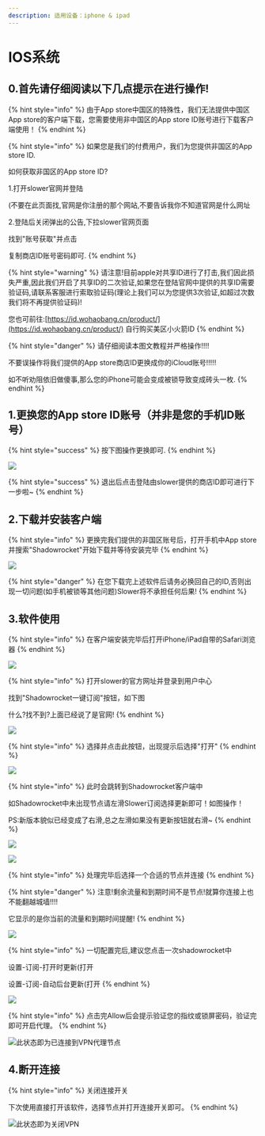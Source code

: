 ```yaml
---
description: 适用设备：iphone & ipad
---
```


# IOS系统

## 0.首先请仔细阅读以下几点提示在进行操作!

{% hint style="info" %}
由于App store中国区的特殊性，我们无法提供中国区App store的客户端下载，您需要使用非中国区的App store ID账号进行下载客户端使用！
{% endhint %}

{% hint style="info" %}
如果您是我们的付费用户，我们为您提供非国区的App store ID.

如何获取非国区的App store ID?

1.打开slower官网并登陆

\(不要在此页面找,官网是你注册的那个网站,不要告诉我你不知道官网是什么网址

2.登陆后关闭弹出的公告,下拉slower官网页面

找到"账号获取"并点击

复制商店ID账号密码即可.
{% endhint %}

{% hint style="warning" %}
请注意!目前apple对共享ID进行了打击,我们因此损失严重,因此我们开启了共享ID的二次验证,如果您在登陆官网中提供的共享ID需要验证码,请联系客服进行索取验证码\(理论上我们可以为您提供3次验证,如超过次数我们将不再提供验证码\)!

您也可前往:[https://id.wohaobang.cn/product/](https://id.wohaobang.cn/product/) 自行购买美区小火箭ID
{% endhint %}

{% hint style="danger" %}
请仔细阅读本图文教程并严格操作!!!!

不要误操作将我们提供的App store商店ID更换成你的iCloud账号!!!!!

如不听劝阻依旧做傻事,那么您的iPhone可能会变成被锁导致变成砖头一枚.
{% endhint %}

## 1.更换您的App store ID账号（并非是您的手机ID账号）

{% hint style="success" %}
按下图操作更换即可.
{% endhint %}

![](https://i.loli.net/2020/03/15/xEKdsUbSV6AMr1B.png)

{% hint style="success" %}
退出后点击登陆由slower提供的商店ID即可进行下一步啦~
{% endhint %}

## 2.下载并安装客户端

{% hint style="info" %}
更换完我们提供的非国区账号后，打开手机中App store并搜索"Shadowrocket"开始下载并等待安装完毕
{% endhint %}

![](https://i.loli.net/2020/03/15/hOWbBUtzZ6i5DnT.png)

{% hint style="danger" %}
在您下载完上述软件后请务必换回自己的ID,否则出现一切问题\(如手机被锁等其他问题\)Slower将不承担任何后果!
{% endhint %}

## 3.软件使用

{% hint style="info" %}
在客户端安装完毕后打开iPhone/iPad自带的Safari浏览器
{% endhint %}

![](https://cdn.slowerssr.top/docs/IOS/ia_100000000343.png)

{% hint style="info" %}
打开slower的官方网址并登录到用户中心

找到"Shadowrocket一键订阅"按钮，如下图

什么?找不到?上面已经说了是官网!
{% endhint %}

![](https://cdn.slowerssr.top/docs/IOS/ia_100000000344.png)

{% hint style="info" %}
选择并点击此按钮，出现提示后选择"打开"
{% endhint %}

![](https://cdn.slowerssr.top/docs/IOS/ia_100000000345.png)

{% hint style="info" %}
此时会跳转到Shadowrocket客户端中

如Shadowrocket中未出现节点请左滑Slower订阅选择更新即可！如图操作！

PS:新版本貌似已经变成了右滑,总之左滑如果没有更新按钮就右滑~
{% endhint %}

![](https://cdn.slowerssr.top/docs/IOS/ia_100000000337.png)

![](https://cdn.slowerssr.top/docs/IOS/ia_100000000336.png)

{% hint style="info" %}
处理完毕后选择一个合适的节点并连接
{% endhint %}

{% hint style="danger" %}
注意!剩余流量和到期时间不是节点!就算你连接上也不能翻越城墙!!!!

它显示的是你当前的流量和到期时间提醒!
{% endhint %}

![](https://cdn.slowerssr.top/docs/IOS/ia_100000000338.png)

{% hint style="info" %}
一切配置完后,建议您点击一次shadowrocket中

设置-订阅-打开时更新\(打开

设置-订阅-自动后台更新\(打开
{% endhint %}

![](https://cdn.slowerssr.top/docs/IOS/ia_100000000349.png)

{% hint style="info" %}
点击完Allow后会提示验证您的指纹或锁屏密码，验证完即可开启代理。
{% endhint %}

![&#x6B64;&#x72B6;&#x6001;&#x5373;&#x4E3A;&#x5DF2;&#x8FDE;&#x63A5;&#x5230;VPN&#x4EE3;&#x7406;&#x8282;&#x70B9;](https://cdn.slowerssr.top/docs/IOS/ia_100000000350.png)

## **4.断开连接**

{% hint style="info" %}
关闭连接开关

下次使用直接打开该软件，选择节点并打开连接开关即可。
{% endhint %}

![&#x6B64;&#x72B6;&#x6001;&#x5373;&#x4E3A;&#x5173;&#x95ED;VPN](https://cdn.slowerssr.top/docs/IOS/ia_100000000351.png)

